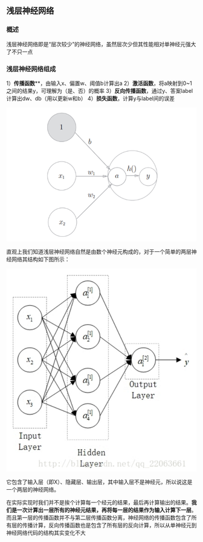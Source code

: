 ## 浅层神经网络

### 概述

浅层神经网络即是“层次较少”的神经网络，虽然层次少但其性能相对单神经元强大了不只一点

### 浅层神经网络组成

1）**传播函数****，由输入x、偏置w、阈值b计算出a
2）**激活函数**，将a映射到0~1之间的结果y，可理解为（是、否）的概率
3）**反向传播函数**，通过y、答案label计算出dw、db（用以更新w和b）
4）**损失函数**，计算y与label间的误差

<div align=center><img src="/assets/pics/q1.png"/></div>

直观上我们知道浅层神经网络自然是由数个神经元构成的，对于一个简单的两层神经网络其结构如下图所示：

<div align=center><img src="/assets/pics/q2.png"/></div>

它包含了输入层（即X）、隐藏层、输出层，其中输入层不是神经元，所以说这是一个两层的神经网络。

在实际实现时我们并不是挨个计算每一个经元的结果，最后再计算输出的结果。**我们是一次计算出一层所有的神经元结果，再将每一层的结果作为输入计算下一层**。而且第一层的传播函数并不与第二层传播函数分离，神经网络的传播函数包含了所有层的传播计算，反向传播函数也是包含了所有层的反向计算，所以从单神经元到神经网络代码的结构其实变化不大